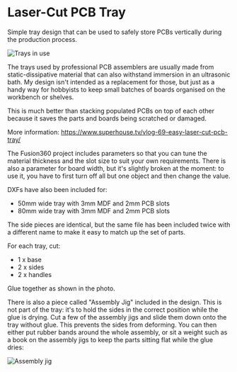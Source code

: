 Laser-Cut PCB Tray
==================

Simple tray design that can be used to safely store PCBs vertically
during the production process.

![Trays in use](pcb-trays.jpg)

The trays used by professional PCB assemblers are usually made from
static-dissipative material that can also withstand immersion in an
ultrasonic bath. My design isn't intended as a replacement for those,
but just as a handy way for hobbyists to keep small batches of boards
organised on the workbench or shelves.

This is much better than stacking populated PCBs on top of each other
because it saves the parts and boards being scratched or damaged.

More information: https://www.superhouse.tv/vlog-69-easy-laser-cut-pcb-tray/

The Fusion360 project includes parameters so that you can tune the
material thickness and the slot size to suit your own requirements.
There is also a parameter for board width, but it's slightly broken at
the moment: to use it, you have to first turn off all but one object
and then change the value.

DXFs have also been included for:
* 50mm wide tray with 3mm MDF and 2mm PCB slots
* 80mm wide tray with 3mm MDF and 2mm PCB slots

The side pieces are identical, but the same file has been included
twice with a different name to make it easy to match up the set of
parts.

For each tray, cut:
* 1 x base
* 2 x sides
* 2 x handles

Glue together as shown in the photo.

There is also a piece called "Assembly Jig" included in the design.
This is not part of the tray: it's to hold the sides in the correct
position while the glue is drying. Cut a few of the assembly jigs
and slide them down onto the tray without glue. This prevents the
sides from deforming. You can then either put rubber bands around
the whole assembly, or sit a weight such as a book on the assembly jigs
to keep the parts sitting flat while the glue dries:

![Assembly jig](assembly-jig.jpg)

